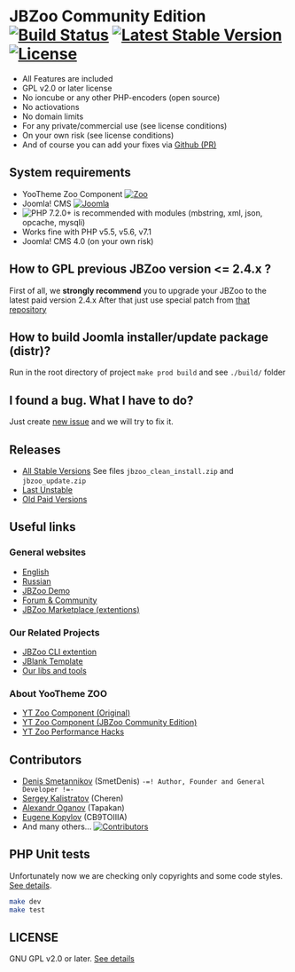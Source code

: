 # JBZoo Community Edition [![Build Status](https://travis-ci.org/JBZoo/JBZoo.svg?branch=master)](https://travis-ci.org/JBZoo/JBZoo)    [![Latest Stable Version](https://poser.pugx.org/jbzoo/jbzoo/v/stable)](https://github.com/JBZoo/JBZoo/releases)    [![License](https://poser.pugx.org/JBZoo/JBZoo/license)](https://packagist.org/packages/JBZoo/JBZoo)



 * All Features are included
 * GPL v2.0 or later license
 * No ioncube or any other PHP-encoders (open source)
 * No actiovations
 * No domain limits
 * For any private/commercial use (see license conditions)
 * On your own risk (see license conditions)
 * And of course you can add your fixes via [Github (PR)](https://github.com/JBZoo/JBZoo/blob/master/PULL_REQUEST_TEMPLATE.md)


## System requirements
 * YooTheme Zoo Component [![Zoo](https://img.shields.io/badge/Zoo-3.3.31-blue.svg?style=plastic)](https://www.yootheme.com/zoo)
 * Joomla! CMS [![Joomla](https://img.shields.io/badge/Joomla!-3.8.10-blue.svg?style=plastic)](https://downloads.joomla.org/)
 * ![PHP 7.2.0+](https://img.shields.io/badge/PHP-7.2.0+-blue.svg?style=plastic) is recommended with modules (mbstring, xml, json, opcache, mysqli)
 * Works fine with PHP v5.5, v5.6, v7.1
 * Joomla! CMS 4.0 (on your own risk)

## How to GPL previous JBZoo version <= 2.4.x ?
First of all, we **strongly recommend** you to upgrade your JBZoo to the latest paid version 2.4.x
After that just use special patch from [that repository](https://github.com/JBZoo/JBZoo-2-GPL-patches)

## How to build Joomla installer/update package (distr)?
Run in the root directory of project `make prod build` and see `./build/` folder

## I found a bug. What I have to do?
Just create [new issue](https://github.com/JBZoo/JBZoo/issues/new/choose) and we will try to fix it.

## Releases
 * [All Stable Versions](https://github.com/JBZoo/JBZoo/releases) See files `jbzoo_clean_install.zip` and `jbzoo_update.zip`
 * [Last Unstable](https://github.com/JBZoo/JBZoo/archive/master.zip)
 * [Old Paid Versions](http://clientarea.jbzoo.com)

## Useful links
### General websites
 * [English](http://jbzoo.com)
 * [Russian](http://jbzoo.ru)
 * [JBZoo Demo](http://demo.jbzoo.com)
 * [Forum & Community](http://forum.jbzoo.com)
 * [JBZoo Marketplace (extentions)](http://forum.jbzoo.com/files/)

### Our Related Projects
 * [JBZoo CLI extention](https://github.com/JBZoo/CCK-Cli)
 * [JBlank Template](https://github.com/JBZoo/JBlank)
 * [Our libs and tools](https://github.com/JBZoo)

### About YooTheme ZOO
 * [YT Zoo Component (Original)](https://www.yootheme.com/zoo)
 * [YT Zoo Component (JBZoo Community Edition)](https://github.com/JBZoo/YOOtheme-Zoo)
 * [YT Zoo Performance Hacks](https://github.com/JBZoo/Zoo-Hacks)


## Contributors 
 * [Denis Smetannikov](https://github.com/SmetDenis) (SmetDenis) `-=! Author, Founder and General Developer !=-`
 * [Sergey Kalistratov](https://github.com/Cheren) (Cheren)
 * [Alexandr Oganov](https://github.com/Tapakan) (Tapakan)
 * [Eugene Kopylov](https://github.com/CB9TOIIIA) (CB9TOIIIA)
 * And many others... [![Contributors](https://img.shields.io/github/contributors/JBZoo/JBZoo.svg?style=plastic)](https://github.com/JBZoo/JBZoo/graphs/contributors)


## PHP Unit tests
Unfortunately now we are checking only copyrights and some code styles. [See details](https://travis-ci.org/JBZoo/JBZoo).

```sh
make dev
make test
```

## LICENSE
GNU GPL v2.0 or later. [See details](https://github.com/JBZoo/JBZoo/blob/master/LICENSE.md)
